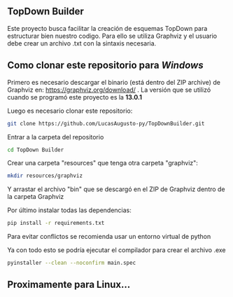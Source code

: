 ## TopDown Builder

Este proyecto busca facilitar la creación de esquemas TopDown para estructurar bien nuestro codigo. Para ello se utiliza Graphviz y el usuario debe crear un archivo .txt con la sintaxis necesaria.

## Como clonar este repositorio para *Windows*

Primero es necesario descargar el binario (está dentro del ZIP archive) de Graphviz en: https://graphviz.org/download/ . La versión que se utilizó cuando se programó este proyecto es la **13.0.1**

Luego es necesario clonar este repositorio:

```bash
git clone https://github.com/LucasAugusto-py/TopDownBuilder.git
```

Entrar a la carpeta del repositorio

```bash
cd TopDown Builder
```

Crear una carpeta "resources" que tenga otra carpeta "graphviz":

```bash
mkdir resources/graphviz
```

Y arrastar el archivo "bin" que se descargó en el ZIP de Graphviz dentro de la carpeta Graphviz

Por último instalar todas las dependencias:

```bash
pip install -r requirements.txt
```

Para evitar conflictos se recomienda usar un entorno virtual de python

Ya con todo esto se podría ejecutar el compilador para crear el archivo .exe

```bash
pyinstaller --clean --noconfirm main.spec
```

## Proximamente para Linux...
